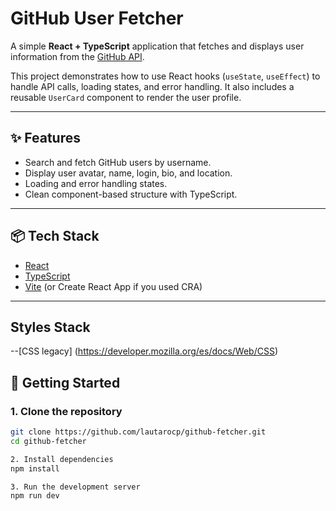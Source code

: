 # GitHub User Fetcher

A simple **React + TypeScript** application that fetches and displays user information from the [GitHub API](https://api.github.com).

This project demonstrates how to use React hooks (`useState`, `useEffect`) to handle API calls, loading states, and error handling. It also includes a reusable `UserCard` component to render the user profile.

---

## ✨ Features
- Search and fetch GitHub users by username.
- Display user avatar, name, login, bio, and location.
- Loading and error handling states.
- Clean component-based structure with TypeScript.

---

## 📦 Tech Stack
- [React](https://reactjs.org/)
- [TypeScript](https://www.typescriptlang.org/)
- [Vite](https://vitejs.dev/) (or Create React App if you used CRA)


---
## Styles Stack
--[CSS legacy] (https://developer.mozilla.org/es/docs/Web/CSS)

## 🚀 Getting Started

### 1. Clone the repository
```bash
git clone https://github.com/lautarocp/github-fetcher.git
cd github-fetcher

2. Install dependencies
npm install

3. Run the development server
npm run dev
